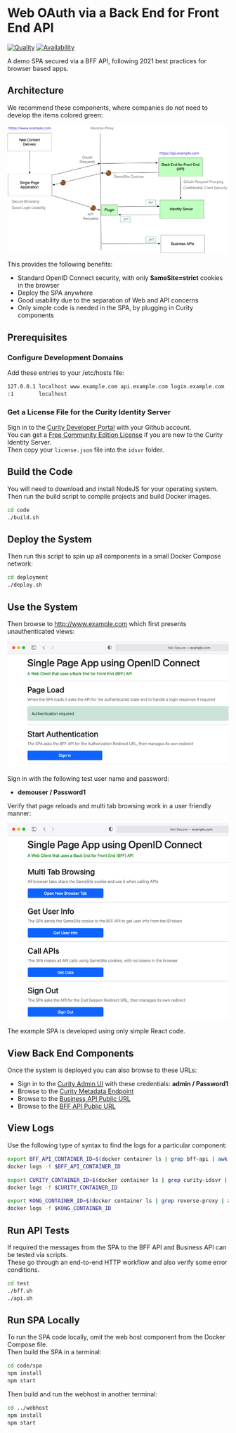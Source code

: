 # Web OAuth via a Back End for Front End API

[![Quality](https://img.shields.io/badge/quality-experiment-red)](https://curity.io/resources/code-examples/status/)
[![Availability](https://img.shields.io/badge/availability-source-blue)](https://curity.io/resources/code-examples/status/)

A demo SPA secured via a BFF API, following 2021 best practices for browser based apps.

## Architecture

We recommend these components, where companies do not need to develop the items colored green:

![Components](/code/spa/doc/components.png)

This provides the following benefits:

- Standard OpenID Connect security, with only **SameSite=strict** cookies in the browser
- Deploy the SPA anywhere
- Good usability due to the separation of Web and API concerns
- Only simple code is needed in the SPA, by plugging in Curity components

## Prerequisites

### Configure Development Domains

Add these entries to your /etc/hosts file:

```bash
127.0.0.1 localhost www.example.com api.example.com login.example.com
:1        localhost
```

### Get a License File for the Curity Identity Server

Sign in to the [Curity Developer Portal](https://developer.curity.io/) with your Github account.\
You can get a [Free Community Edition License](https://curity.io/product/community/) if you are new to the Curity Identity Server.\
Then copy your `license.json` file into the `idsvr` folder.

## Build the Code

You will need to download and install NodeJS for your operating system.
Then run the build script to compile projects and build Docker images.

```bash
cd code
./build.sh
```

## Deploy the System

Then run this script to spin up all components in a small Docker Compose network:

```bash
cd deployment
./deploy.sh
```

## Use the System

Then browse to http://www.example.com which first presents unauthenticated views:

![Unauthenticated Views](/code/spa/doc/ui-unauthenticated.png)

Sign in with the following test user name and password:

- **demouser / Password1**

Verify that page reloads and multi tab browsing work in a user friendly manner:

![Authenticated Views](/code/spa/doc/ui-authenticated.png)

The example SPA is developed using only simple React code.

## View Back End Components

Once the system is deployed you can also browse to these URLs:

- Sign in to the [Curity Admin UI](https://localhost:6749/admin) with these credentials: **admin / Password1**
- Browse to the [Curity Metadata Endpoint](http://login.example.com:8443/oauth/v2/oauth-anonymous/.well-known/openid-configuration)
- Browse to the [Business API Public URL](http://api.example.com:3000/api)
- Browse to the [BFF API Public URL](http://api.example.com:3000/bff/userinfo)

## View Logs

Use the following type of syntax to find the logs for a particular component:

```bash
export BFF_API_CONTAINER_ID=$(docker container ls | grep bff-api | awk '{print $1}')
docker logs -f $BFF_API_CONTAINER_ID
```

```bash
export CURITY_CONTAINER_ID=$(docker container ls | grep curity-idsvr | awk '{print $1}')
docker logs -f $CURITY_CONTAINER_ID
```

```bash
export KONG_CONTAINER_ID=$(docker container ls | grep reverse-proxy | awk '{print $1}')
docker logs -f $KONG_CONTAINER_ID
```

## Run API Tests

If required the messages from the SPA to the BFF API and Business API can be tested via scripts.\
These go through an end-to-end HTTP workflow and also verify some error conditions.

```bash
cd test
./bff.sh
./api.sh
```

## Run SPA Locally

To run the SPA code locally, omit the web host component from the Docker Compose file.\
Then build the SPA in a terminal:

```bash
cd code/spa
npm install
npm start
```

Then build and run the webhost in another terminal:
```bash
cd ../webhost
npm install
npm start
```
